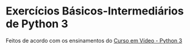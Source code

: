 # Exercícios Básicos-Intermediários de Python 3

Feitos de acordo com os ensinamentos do [Curso em Vídeo - Python 3](https://www.youtube.com/playlist?list=PLHz_AreHm4dlKP6QQCekuIPky1CiwmdI6)
